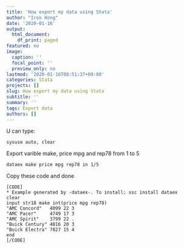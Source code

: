 ```yaml
---
title: 'How export my data using Stata'
author: "Iron Hong"
date: '2020-01-16'
output:
  html_document:
    df_print: paged
featured: no
image:
  caption: ''
  focal_point: ''
  preview_only: no
lastmod: '2020-01-16T08:51:37+09:00'
categories: Stata
projects: []
slug: How export my data using Stata
subtitle: ''
summary: ''
tags: Export data
authors: []
---
```








U can type:
```
sysuse auto, clear
```

Export varible make, price mpg and rep78 from 1 to 5
```
dataex make price mpg rep78 in 1/5
```

Copy these code and done
```
[CODE]
* Example generated by -dataex-. To install: ssc install dataex
clear
input str18 make int(price mpg rep78)
"AMC Concord"   4099 22 3
"AMC Pacer"     4749 17 3
"AMC Spirit"    3799 22 .
"Buick Century" 4816 20 3
"Buick Electra" 7827 15 4
end
[/CODE]
```



